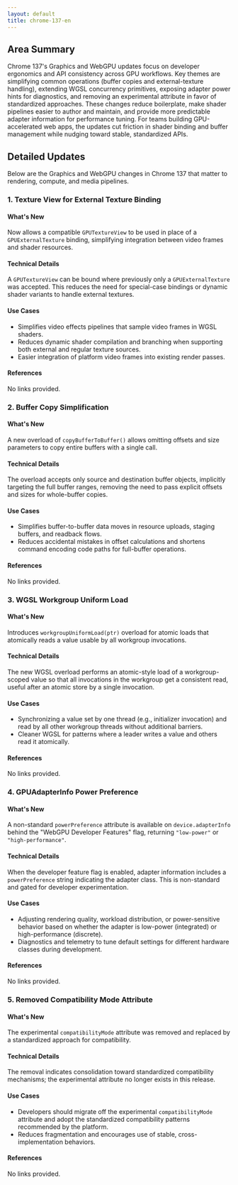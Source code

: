 ```yaml
---
layout: default
title: chrome-137-en
---
```


## Area Summary

Chrome 137's Graphics and WebGPU updates focus on developer ergonomics and API consistency across GPU workflows. Key themes are simplifying common operations (buffer copies and external-texture handling), extending WGSL concurrency primitives, exposing adapter power hints for diagnostics, and removing an experimental attribute in favor of standardized approaches. These changes reduce boilerplate, make shader pipelines easier to author and maintain, and provide more predictable adapter information for performance tuning. For teams building GPU-accelerated web apps, the updates cut friction in shader binding and buffer management while nudging toward stable, standardized APIs.

## Detailed Updates

Below are the Graphics and WebGPU changes in Chrome 137 that matter to rendering, compute, and media pipelines.

### 1. Texture View for External Texture Binding

#### What's New
Now allows a compatible `GPUTextureView` to be used in place of a `GPUExternalTexture` binding, simplifying integration between video frames and shader resources.

#### Technical Details
A `GPUTextureView` can be bound where previously only a `GPUExternalTexture` was accepted. This reduces the need for special-case bindings or dynamic shader variants to handle external textures.

#### Use Cases
- Simplifies video effects pipelines that sample video frames in WGSL shaders.
- Reduces dynamic shader compilation and branching when supporting both external and regular texture sources.
- Easier integration of platform video frames into existing render passes.

#### References
No links provided.

### 2. Buffer Copy Simplification

#### What's New
A new overload of `copyBufferToBuffer()` allows omitting offsets and size parameters to copy entire buffers with a single call.

#### Technical Details
The overload accepts only source and destination buffer objects, implicitly targeting the full buffer ranges, removing the need to pass explicit offsets and sizes for whole-buffer copies.

#### Use Cases
- Simplifies buffer-to-buffer data moves in resource uploads, staging buffers, and readback flows.
- Reduces accidental mistakes in offset calculations and shortens command encoding code paths for full-buffer operations.

#### References
No links provided.

### 3. WGSL Workgroup Uniform Load

#### What's New
Introduces `workgroupUniformLoad(ptr)` overload for atomic loads that atomically reads a value usable by all workgroup invocations.

#### Technical Details
The new WGSL overload performs an atomic-style load of a workgroup-scoped value so that all invocations in the workgroup get a consistent read, useful after an atomic store by a single invocation.

#### Use Cases
- Synchronizing a value set by one thread (e.g., initializer invocation) and read by all other workgroup threads without additional barriers.
- Cleaner WGSL for patterns where a leader writes a value and others read it atomically.

#### References
No links provided.

### 4. GPUAdapterInfo Power Preference

#### What's New
A non-standard `powerPreference` attribute is available on `device.adapterInfo` behind the "WebGPU Developer Features" flag, returning `"low-power"` or `"high-performance"`.

#### Technical Details
When the developer feature flag is enabled, adapter information includes a `powerPreference` string indicating the adapter class. This is non-standard and gated for developer experimentation.

#### Use Cases
- Adjusting rendering quality, workload distribution, or power-sensitive behavior based on whether the adapter is low-power (integrated) or high-performance (discrete).
- Diagnostics and telemetry to tune default settings for different hardware classes during development.

#### References
No links provided.

### 5. Removed Compatibility Mode Attribute

#### What's New
The experimental `compatibilityMode` attribute was removed and replaced by a standardized approach for compatibility.

#### Technical Details
The removal indicates consolidation toward standardized compatibility mechanisms; the experimental attribute no longer exists in this release.

#### Use Cases
- Developers should migrate off the experimental `compatibilityMode` attribute and adopt the standardized compatibility patterns recommended by the platform.
- Reduces fragmentation and encourages use of stable, cross-implementation behaviors.

#### References
No links provided.
